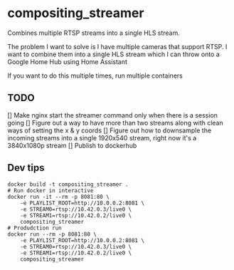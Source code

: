 # compositing_streamer

Combines multiple RTSP streams into a single HLS stream.  

The problem I want to solve is I have multiple cameras that support RTSP.  I
want to combine them into a single HLS stream which I can throw onto a Google
Home Hub using Home Assistant

If you want to do this multiple times, run multiple containers

## TODO

[] Make nginx start the streamer command only when there is a session going
[] Figure out a way to have more than two streams along with clean ways of setting the x & y coords
[] Figure out how to downsample the incoming streams into a single 1920x540 stream, right now it's a 3840x1080p stream
[] Publish to dockerhub


## Dev tips

```shell
docker build -t compositing_streamer .
# Run docker in interactive
docker run -it --rm -p 8081:80 \
    -e PLAYLIST_ROOT=http://10.0.0.2:8081 \
    -e STREAM0=rtsp://10.42.0.3/live0 \
    -e STREAM1=rtsp://10.42.0.2/live0 \
    compositing_streamer
# Produdction run
docker run --rm -p 8081:80 \
    -e PLAYLIST_ROOT=http://10.0.0.2:8081 \
    -e STREAM0=rtsp://10.42.0.3/live0 \
    -e STREAM1=rtsp://10.42.0.2/live0 \
    compositing_streamer
```